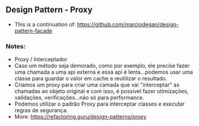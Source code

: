 ## Design Pattern - Proxy

- This is a continuation of: https://github.com/marciodegan/design-pattern-facade

### Notes:
- Proxy / Interceptador
- Caso um método seja demorado, como por exemplo, ele precise fazer uma chamada a uma api externa e essa api é lenta...podemos usar uma classe para guardar o valor em cache e reutilizar o resultado.
- Criamos um proxy para criar uma camada que vai "interceptar" as chamadas ao objeto original e com isso, é possivel fazer otimizações, validações, verificações...não só para performance.
- Podemos utilizar o padrão Proxy para interceptar classes e executar regras de segurança.
- More: https://refactoring.guru/design-patterns/proxy